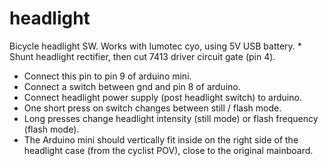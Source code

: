 # headlight

Bicycle headlight SW. Works with lumotec cyo, using 5V USB battery. * Shunt headlight rectifier, then cut 7413 driver circuit gate (pin 4). 
* Connect this pin to pin 9 of arduino mini. 
* Connect a switch between gnd and pin 8 of arduino. 
* Connect headlight power supply (post headlight switch) to arduino. 
* One short press on switch changes between still / flash mode. 
* Long presses change headlight intensity (still mode) or flash frequency (flash mode). 
* The Arduino mini should vertically fit inside on the right side of the headlight case (from the cyclist POV), close to the original mainboard.
